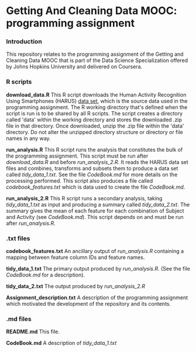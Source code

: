 Getting And Cleaning Data MOOC:  programming assignment
============

### Introduction

This repository relates to the programming assignment of the Getting and Cleaning Data MOOC that is part of the Data Science Specialization offered by Johns Hopkins University and delivered on Coursera.

### R scripts

**download_data.R**
This R script downloads the Human Activity Recognition Using Smartphones (HARUS) [data set](http://archive.ics.uci.edu/ml/datasets/Human+Activity+Recognition+Using+Smartphones), which is the source data used in the programming assignment.  The R working directory that's defined when the script is run is to be shared by all R scripts.  The script creates a directory called 'data' within the working directory and stores the downloaded .zip file in that directory.  Once downloaded, unzip the .zip file within the 'data' directory.  Do not alter the unzipped directory structure or directory or file names in any way.

**run_analysis.R**
This R script runs the analysis that constitutes the bulk of the programming assignment.  This script must be run after *download_data.R* and before *run_analysis_2.R*.  It reads the HARUS data set files and combines, transforms and subsets them to produce a data set called *tidy_data_1.txt*.  See the file *CodeBook.md* for more details on the processing performed. This script also produces a file called *codebook_features.txt* which is data used to create the file *CodeBook.md*.  

**run_analysis_2.R**
This R script runs a secondary analysis, taking *tidy_data_1.txt* as input and producing a summary called *tidy_data_2.txt*.  The summary gives the mean of each feature for each combination of Subject and Activity (see *CodeBook.md*).  This script depends on and must be run after *run_analysis.R*.

### .txt files

**codebook_features.txt**
An ancillary output of *run_analysis.R* containing a mapping between feature column IDs and feature names.

**tidy_data_1.txt**
The primary output produced by *run_analysis.R*.  (See the file *CodeBook.md* for a description).

**tidy_data_2.txt**
The output produced by *run_analysis_2.R*

**Assignment_description.txt**
A description of the programming assignment which motivated the development of the repository and its contents.

### .md files

**README.md**
This file.

**CodeBook.md**
A description of *tidy_data_1.txt*

